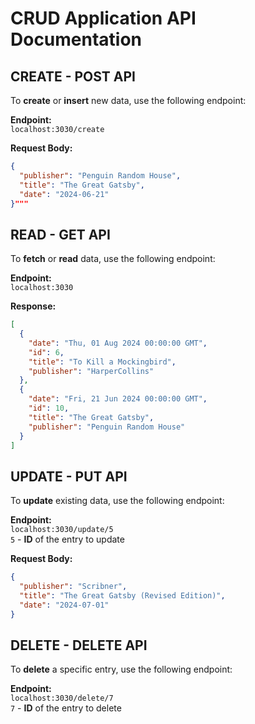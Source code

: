 # CRUD Application API Documentation

## CREATE - POST API

To **create** or **insert** new data, use the following endpoint:

**Endpoint:**  
`localhost:3030/create`

**Request Body:**
```json
{
  "publisher": "Penguin Random House",
  "title": "The Great Gatsby",
  "date": "2024-06-21"
}"""


```
## READ - GET API

To **fetch** or **read** data, use the following endpoint:

**Endpoint:**  
`localhost:3030`

**Response:**
```json
[
  {
    "date": "Thu, 01 Aug 2024 00:00:00 GMT",
    "id": 6,
    "title": "To Kill a Mockingbird",
    "publisher": "HarperCollins"
  },
  {
    "date": "Fri, 21 Jun 2024 00:00:00 GMT",
    "id": 10,
    "title": "The Great Gatsby",
    "publisher": "Penguin Random House"
  }
] 

```
## UPDATE - PUT API

To **update** existing data, use the following endpoint:

**Endpoint:**  
`localhost:3030/update/5`  
`5` - **ID** of the entry to update

**Request Body:**
```json
{
  "publisher": "Scribner",
  "title": "The Great Gatsby (Revised Edition)",
  "date": "2024-07-01"
}

```
## DELETE - DELETE API

To **delete** a specific entry, use the following endpoint:

**Endpoint:**  
`localhost:3030/delete/7`  
`7` - **ID** of the entry to delete

